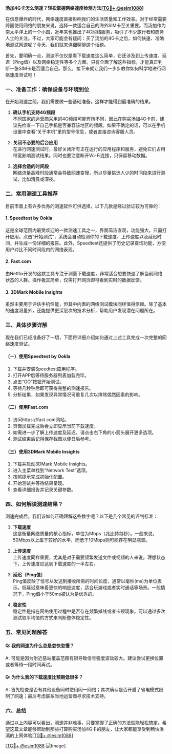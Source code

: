 **汤加4G卡怎么测速？轻松掌握网络速度检测方法[[TG💪+ @esim1088](https://t.me/s/esim1088)]**

在信息爆炸的时代，网络速度直接影响我们的生活质量和工作效率。对于经常需要跨国使用网络的朋友来说，选择一款适合自己的海外SIM卡至关重要。而汤加作为南太平洋上的一个小国，近年来也推出了4G网络服务，吸引了不少旅行者和商务人士的关注。不过，大家可能会有疑问：买了汤加的4G卡之后，如何快速、准确地测试网速呢？今天，我们就来详细聊聊这个话题。

首先，要明确一点，测速不仅仅是看下载速度这么简单，它还涉及到上传速度、延迟（Ping值）以及网络稳定性等多个方面。只有全面了解这些指标，才能真正判断一张SIM卡是否适合自己。那么，接下来就让我们一步步教你如何科学地进行网络速度测试吧！

### 一、准备工作：确保设备与环境到位

在开始测速之前，我们需要做一些基础准备，这样才能得到最准确的结果。

1. **确认手机支持4G频段**  
   不同国家的运营商采用的4G频段可能有所不同，因此在购买汤加4G卡前，建议先检查一下自己手机是否兼容该地区的频段。如果不确定的话，可以在手机设置中查看“关于本机”里的型号信息，或者直接咨询客服人员。

2. **关闭不必要的后台应用**  
   在进行网速测试时，最好关闭所有正在运行的应用程序和服务，避免它们占用带宽影响测试结果。同时也要注意断开Wi-Fi连接，只保留移动数据。

3. **选择合适的时间段**  
   网络流量高峰时段通常会导致网速变慢，所以尽量挑选人少的时间段来进行测试，比如清晨或深夜。

### 二、常用测速工具推荐

目前市面上有许多优秀的测速软件可供选择，以下几款是经过验证较为可靠的：

#### 1. Speedtest by Ookla
这是全球范围内最受欢迎的一款测速工具之一，界面简洁直观，功能强大。只需打开应用，点击“开始测试”，系统会自动检测你的下载速度、上传速度以及延迟时间，并生成一份详细的报告。此外，Speedtest还提供了历史记录查询功能，方便用户对比不同时间段内的网络表现。

#### 2. Fast.com
由Netflix开发的这款工具专注于测量下载速度，非常适合想要快速了解当前网络状态的人群。操作极其简单，仅需打开网页即可看到实时的数据反馈。

#### 3. 3DMark Mobile Insights
虽然主要用于评估手机性能，但其中内置的网络测试模块同样值得信赖。除了基本的速度测量外，还能提供更深层次的技术分析，帮助用户发现潜在问题所在。

### 三、具体步骤详解

现在我们已经准备好了一切，下面将详细介绍如何通过上述工具完成一次完整的网络速度测试。

#### （一）使用Speedtest by Ookla
1. 下载并安装Speedtest应用程序。
2. 打开APP后等待服务器列表加载完毕。
3. 点击“GO”按钮开始测试。
4. 等待几秒钟后即可获得完整的测速报告。
5. 分析结果，如果发现异常情况可重复几次以排除偶然因素的影响。

#### （二）使用Fast.com
1. 访问https://fast.com网站。
2. 页面加载完成后会立即显示当前下载速度。
3. 如需进一步了解上传速度及延迟，请点击右下角的小箭头展开更多选项。
4. 测试结束后记得保存截图以便日后参考。

#### （三）使用3DMark Mobile Insights
1. 下载并启动3DMark Mobile Insights。
2. 进入主菜单找到“Network Test”选项。
3. 按照提示完成初始化配置。
4. 开始测试并等待结果呈现。
5. 查看详细报告并记录关键参数。

### 四、如何解读测速结果？

测速完成后，我们该如何正确理解这些数字呢？以下是几个常见的评判标准：

1. **下载速度**  
   这是衡量网络质量的核心指标，单位为Mbps（兆比特每秒）。一般来说，50Mbps以上属于较好的水平，而低于10Mbps则可能存在明显瓶颈。

2. **上传速度**  
   上传速度同样重要，尤其是对于需要频繁发送文件或视频的人来说。理想状态下，上传速度应达到下载速度的一半左右。

3. **延迟（Ping值）**  
   Ping值反映了信号从发送到接收所需的时间长度，通常以毫秒(ms)为单位表示。低延迟意味着更快的响应速度，适合玩游戏或者实时通话等场景。一般情况下，Ping值小于50ms被认为是优秀的。

4. **稳定性**  
   稳定性是指在网络使用过程中是否存在频繁掉线或者卡顿现象。可以通过多次测试取平均值的方式来判断整体稳定性。

### 五、常见问题解答

#### Q: 我的网速为什么总是忽快忽慢？
A: 可能是因为附近基站覆盖范围有限导致信号强度波动较大。建议尝试更换位置或者等待一段时间再试。

#### Q: 为什么我的下载速度比预期低很多？
A: 首先检查是否有其他设备同时使用同一网络；其次确认是否开启了省电模式限制了网速；最后考虑联系当地运营商寻求技术支持。

### 六、总结

通过以上内容可以看出，测速并非难事，只要掌握了正确的方法就能轻松搞定。希望这篇文章能够帮助到那些打算购买汤加4G卡的朋友，让大家都能享受到畅快淋漓的上网体验[[TG💪+ @esim1088](https://t.me/s/esim1088)] 

[[TG💪+ @esim1088](https://t.me/s/esim1088) ![Image](https://i.postimg.cc/4NQfJmqS/Snipaste-2025-05-13-00-14-12.png)]